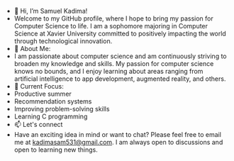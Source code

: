 - 👋 Hi, I’m Samuel Kadima!
- Welcome to my GitHub profile, where I hope to bring my passion for Computer Science to life. I am a sophomore majoring in Computer Science at Xavier University committed to positively impacting the world through technological innovation.  
- 🌟 About Me:
- I am passionate about computer science and am continuously striving to broaden my knowledge and skills. My passion for computer science knows no bounds, and I enjoy learning about areas ranging from artificial intelligence to app development, augmented reality, and others.
- 👀 Current Focus:
- Productive summer
- Recommendation systems
- Improving problem-solving skills
- Learning C programming
- 📫 Let's connect
- Have an exciting idea in mind or want to chat? Please feel free to email me at kadimasam531@gmail.com. I am always open to discussions and open to learning new things.

<!---
KadiSam01/KadiSam01 is a ✨ special ✨ repository because its `README.md` (this file) appears on your GitHub profile.
You can click the Preview link to take a look at your changes.
--->
